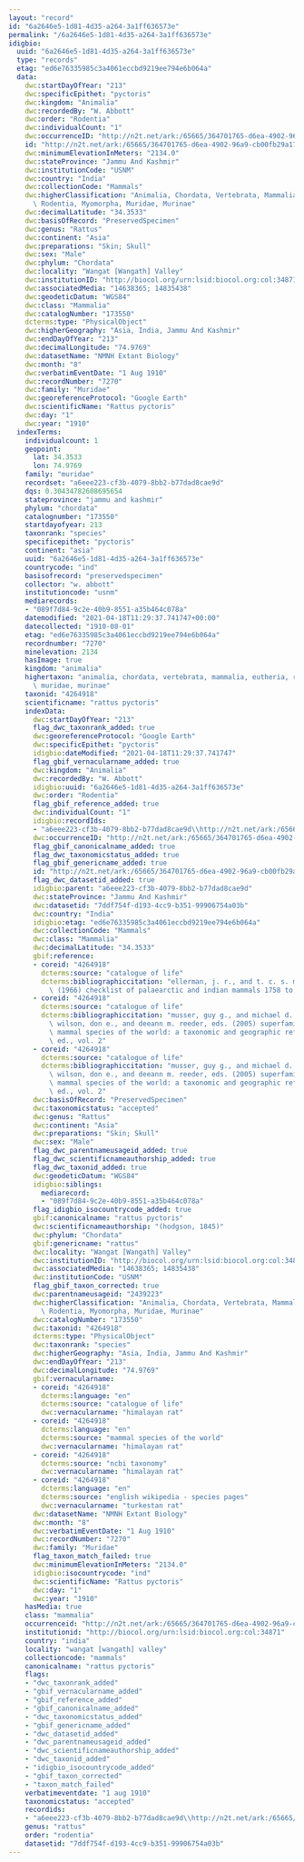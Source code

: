 ```yaml
---
layout: "record"
id: "6a2646e5-1d81-4d35-a264-3a1ff636573e"
permalink: "/6a2646e5-1d81-4d35-a264-3a1ff636573e"
idigbio:
  uuid: "6a2646e5-1d81-4d35-a264-3a1ff636573e"
  type: "records"
  etag: "ed6e76335985c3a4061eccbd9219ee794e6b064a"
  data:
    dwc:startDayOfYear: "213"
    dwc:specificEpithet: "pyctoris"
    dwc:kingdom: "Animalia"
    dwc:recordedBy: "W. Abbott"
    dwc:order: "Rodentia"
    dwc:individualCount: "1"
    dwc:occurrenceID: "http://n2t.net/ark:/65665/364701765-d6ea-4902-96a9-cb00fb29a17b"
    id: "http://n2t.net/ark:/65665/364701765-d6ea-4902-96a9-cb00fb29a17b"
    dwc:minimumElevationInMeters: "2134.0"
    dwc:stateProvince: "Jammu And Kashmir"
    dwc:institutionCode: "USNM"
    dwc:country: "India"
    dwc:collectionCode: "Mammals"
    dwc:higherClassification: "Animalia, Chordata, Vertebrata, Mammalia, Eutheria,\
      \ Rodentia, Myomorpha, Muridae, Murinae"
    dwc:decimalLatitude: "34.3533"
    dwc:basisOfRecord: "PreservedSpecimen"
    dwc:genus: "Rattus"
    dwc:continent: "Asia"
    dwc:preparations: "Skin; Skull"
    dwc:sex: "Male"
    dwc:phylum: "Chordata"
    dwc:locality: "Wangat [Wangath] Valley"
    dwc:institutionID: "http://biocol.org/urn:lsid:biocol.org:col:34871"
    dwc:associatedMedia: "14638365; 14835438"
    dwc:geodeticDatum: "WGS84"
    dwc:class: "Mammalia"
    dwc:catalogNumber: "173550"
    dcterms:type: "PhysicalObject"
    dwc:higherGeography: "Asia, India, Jammu And Kashmir"
    dwc:endDayOfYear: "213"
    dwc:decimalLongitude: "74.9769"
    dwc:datasetName: "NMNH Extant Biology"
    dwc:month: "8"
    dwc:verbatimEventDate: "1 Aug 1910"
    dwc:recordNumber: "7270"
    dwc:family: "Muridae"
    dwc:georeferenceProtocol: "Google Earth"
    dwc:scientificName: "Rattus pyctoris"
    dwc:day: "1"
    dwc:year: "1910"
  indexTerms:
    individualcount: 1
    geopoint:
      lat: 34.3533
      lon: 74.9769
    family: "muridae"
    recordset: "a6eee223-cf3b-4079-8bb2-b77dad8cae9d"
    dqs: 0.30434782608695654
    stateprovince: "jammu and kashmir"
    phylum: "chordata"
    catalognumber: "173550"
    startdayofyear: 213
    taxonrank: "species"
    specificepithet: "pyctoris"
    continent: "asia"
    uuid: "6a2646e5-1d81-4d35-a264-3a1ff636573e"
    countrycode: "ind"
    basisofrecord: "preservedspecimen"
    collector: "w. abbott"
    institutioncode: "usnm"
    mediarecords:
    - "089f7d84-9c2e-40b9-8551-a35b464c078a"
    datemodified: "2021-04-18T11:29:37.741747+00:00"
    datecollected: "1910-08-01"
    etag: "ed6e76335985c3a4061eccbd9219ee794e6b064a"
    recordnumber: "7270"
    minelevation: 2134
    hasImage: true
    kingdom: "animalia"
    highertaxon: "animalia, chordata, vertebrata, mammalia, eutheria, rodentia, myomorpha,\
      \ muridae, murinae"
    taxonid: "4264918"
    scientificname: "rattus pyctoris"
    indexData:
      dwc:startDayOfYear: "213"
      flag_dwc_taxonrank_added: true
      dwc:georeferenceProtocol: "Google Earth"
      dwc:specificEpithet: "pyctoris"
      idigbio:dateModified: "2021-04-18T11:29:37.741747"
      flag_gbif_vernacularname_added: true
      dwc:kingdom: "Animalia"
      dwc:recordedBy: "W. Abbott"
      idigbio:uuid: "6a2646e5-1d81-4d35-a264-3a1ff636573e"
      dwc:order: "Rodentia"
      flag_gbif_reference_added: true
      dwc:individualCount: "1"
      idigbio:recordIds:
      - "a6eee223-cf3b-4079-8bb2-b77dad8cae9d\\http://n2t.net/ark:/65665/364701765-d6ea-4902-96a9-cb00fb29a17b"
      dwc:occurrenceID: "http://n2t.net/ark:/65665/364701765-d6ea-4902-96a9-cb00fb29a17b"
      flag_gbif_canonicalname_added: true
      flag_dwc_taxonomicstatus_added: true
      flag_gbif_genericname_added: true
      id: "http://n2t.net/ark:/65665/364701765-d6ea-4902-96a9-cb00fb29a17b"
      flag_dwc_datasetid_added: true
      idigbio:parent: "a6eee223-cf3b-4079-8bb2-b77dad8cae9d"
      dwc:stateProvince: "Jammu And Kashmir"
      dwc:datasetid: "7ddf754f-d193-4cc9-b351-99906754a03b"
      dwc:country: "India"
      idigbio:etag: "ed6e76335985c3a4061eccbd9219ee794e6b064a"
      dwc:collectionCode: "Mammals"
      dwc:class: "Mammalia"
      dwc:decimalLatitude: "34.3533"
      gbif:reference:
      - coreid: "4264918"
        dcterms:source: "catalogue of life"
        dcterms:bibliographiccitation: "ellerman, j. r., and t. c. s. morrison-scott\
          \ (1966) checklist of palaearctic and indian mammals 1758 to 1946, 2nd edition"
      - coreid: "4264918"
        dcterms:source: "catalogue of life"
        dcterms:bibliographiccitation: "musser, guy g., and michael d. carleton /\
          \ wilson, don e., and deeann m. reeder, eds. (2005) superfamily muroidea:\
          \ mammal species of the world: a taxonomic and geographic reference, 3rd\
          \ ed., vol. 2"
      - coreid: "4264918"
        dcterms:source: "catalogue of life"
        dcterms:bibliographiccitation: "musser, guy g., and michael d. carleton /\
          \ wilson, don e., and deeann m. reeder, eds. (2005) superfamily muroidea:\
          \ mammal species of the world: a taxonomic and geographic reference, 3rd\
          \ ed., vol. 2"
      dwc:basisOfRecord: "PreservedSpecimen"
      dwc:taxonomicstatus: "accepted"
      dwc:genus: "Rattus"
      dwc:continent: "Asia"
      dwc:preparations: "Skin; Skull"
      dwc:sex: "Male"
      flag_dwc_parentnameusageid_added: true
      flag_dwc_scientificnameauthorship_added: true
      flag_dwc_taxonid_added: true
      dwc:geodeticDatum: "WGS84"
      idigbio:siblings:
        mediarecord:
        - "089f7d84-9c2e-40b9-8551-a35b464c078a"
      flag_idigbio_isocountrycode_added: true
      gbif:canonicalname: "rattus pyctoris"
      dwc:scientificnameauthorship: "(hodgson, 1845)"
      dwc:phylum: "Chordata"
      gbif:genericname: "rattus"
      dwc:locality: "Wangat [Wangath] Valley"
      dwc:institutionID: "http://biocol.org/urn:lsid:biocol.org:col:34871"
      dwc:associatedMedia: "14638365; 14835438"
      dwc:institutionCode: "USNM"
      flag_gbif_taxon_corrected: true
      dwc:parentnameusageid: "2439223"
      dwc:higherClassification: "Animalia, Chordata, Vertebrata, Mammalia, Eutheria,\
        \ Rodentia, Myomorpha, Muridae, Murinae"
      dwc:catalogNumber: "173550"
      dwc:taxonid: "4264918"
      dcterms:type: "PhysicalObject"
      dwc:taxonrank: "species"
      dwc:higherGeography: "Asia, India, Jammu And Kashmir"
      dwc:endDayOfYear: "213"
      dwc:decimalLongitude: "74.9769"
      gbif:vernacularname:
      - coreid: "4264918"
        dcterms:language: "en"
        dcterms:source: "catalogue of life"
        dwc:vernacularname: "himalayan rat"
      - coreid: "4264918"
        dcterms:language: "en"
        dcterms:source: "mammal species of the world"
        dwc:vernacularname: "himalayan rat"
      - coreid: "4264918"
        dcterms:source: "ncbi taxonomy"
        dwc:vernacularname: "himalayan rat"
      - coreid: "4264918"
        dcterms:language: "en"
        dcterms:source: "english wikipedia - species pages"
        dwc:vernacularname: "turkestan rat"
      dwc:datasetName: "NMNH Extant Biology"
      dwc:month: "8"
      dwc:verbatimEventDate: "1 Aug 1910"
      dwc:recordNumber: "7270"
      dwc:family: "Muridae"
      flag_taxon_match_failed: true
      dwc:minimumElevationInMeters: "2134.0"
      idigbio:isocountrycode: "ind"
      dwc:scientificName: "Rattus pyctoris"
      dwc:day: "1"
      dwc:year: "1910"
    hasMedia: true
    class: "mammalia"
    occurrenceid: "http://n2t.net/ark:/65665/364701765-d6ea-4902-96a9-cb00fb29a17b"
    institutionid: "http://biocol.org/urn:lsid:biocol.org:col:34871"
    country: "india"
    locality: "wangat [wangath] valley"
    collectioncode: "mammals"
    canonicalname: "rattus pyctoris"
    flags:
    - "dwc_taxonrank_added"
    - "gbif_vernacularname_added"
    - "gbif_reference_added"
    - "gbif_canonicalname_added"
    - "dwc_taxonomicstatus_added"
    - "gbif_genericname_added"
    - "dwc_datasetid_added"
    - "dwc_parentnameusageid_added"
    - "dwc_scientificnameauthorship_added"
    - "dwc_taxonid_added"
    - "idigbio_isocountrycode_added"
    - "gbif_taxon_corrected"
    - "taxon_match_failed"
    verbatimeventdate: "1 aug 1910"
    taxonomicstatus: "accepted"
    recordids:
    - "a6eee223-cf3b-4079-8bb2-b77dad8cae9d\\http://n2t.net/ark:/65665/364701765-d6ea-4902-96a9-cb00fb29a17b"
    genus: "rattus"
    order: "rodentia"
    datasetid: "7ddf754f-d193-4cc9-b351-99906754a03b"
---
```

